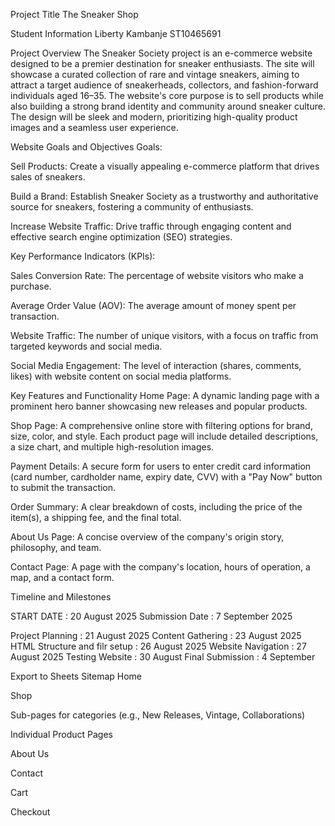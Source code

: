 Project Title
The Sneaker Shop

Student Information 
Liberty Kambanje
ST10465691

Project Overview
The Sneaker Society project is an e-commerce website designed to be a premier destination for sneaker enthusiasts. The site will showcase a curated collection of rare and vintage sneakers, aiming to attract a target audience of sneakerheads, collectors, and fashion-forward individuals aged 16–35. The website's core purpose is to sell products while also building a strong brand identity and community around sneaker culture. The design will be sleek and modern, prioritizing high-quality product images and a seamless user experience.

Website Goals and Objectives
Goals:

Sell Products: Create a visually appealing e-commerce platform that drives sales of sneakers.

Build a Brand: Establish Sneaker Society as a trustworthy and authoritative source for sneakers, fostering a community of enthusiasts.

Increase Website Traffic: Drive traffic through engaging content and effective search engine optimization (SEO) strategies.

Key Performance Indicators (KPIs):

Sales Conversion Rate: The percentage of website visitors who make a purchase.

Average Order Value (AOV): The average amount of money spent per transaction.

Website Traffic: The number of unique visitors, with a focus on traffic from targeted keywords and social media.

Social Media Engagement: The level of interaction (shares, comments, likes) with website content on social media platforms.

Key Features and Functionality
Home Page: A dynamic landing page with a prominent hero banner showcasing new releases and popular products.

Shop Page: A comprehensive online store with filtering options for brand, size, color, and style. Each product page will include detailed descriptions, a size chart, and multiple high-resolution images.

Payment Details: A secure form for users to enter credit card information (card number, cardholder name, expiry date, CVV) with a "Pay Now" button to submit the transaction.

Order Summary: A clear breakdown of costs, including the price of the item(s), a shipping fee, and the final total.

About Us Page: A concise overview of the company's origin story, philosophy, and team.

Contact Page: A page with the company's location, hours of operation, a map, and a contact form.

Timeline and Milestones

START DATE : 20 August 2025
Submission Date : 7 September 2025

Project Planning : 21 August 2025
Content Gathering : 23 August 2025
HTML Structure and filr setup : 26 August 2025
Website Navigation : 27 August 2025
Testing Website : 30 August
Final Submission : 4 September


Export to Sheets
Sitemap
Home

Shop

Sub-pages for categories (e.g., New Releases, Vintage, Collaborations)

Individual Product Pages

About Us

Contact

Cart

Checkout